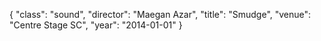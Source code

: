 {
  "class": "sound",
  "director": "Maegan Azar",
  "title": "Smudge",
  "venue": "Centre Stage SC",
  "year": "2014-01-01"
}